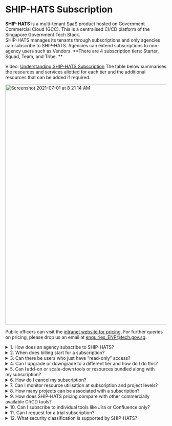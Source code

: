 # SHIP-HATS Subscription 
**SHIP-HATS** is a multi-tenant SaaS product hosted on Government Commercial Cloud (GCC). This is a centralised CI/CD platform of the Singapore Government Tech Stack.  
SHIP-HATS manages its tenants through subscriptions and only agencies can subscribe to SHIP-HATS. Agencies can extend subscriptions to non-agency users such as Vendors. **There are 4 subscription tiers: Starter, Squad, Team, and Tribe.  **

Video: [Understanding SHIP-HATS Subscription](https://www.youtube.com/watch?v=ksUEnR78m4w) 
The table below summarises the resources and services allotted for each tier and the additional resources that can be added if required. 
 
 <img width="747" alt="Screenshot 2021-07-01 at 8 21 14 AM" src="https://user-images.githubusercontent.com/85614716/124046838-6d858e80-da45-11eb-8e48-b4bbd4a299df.png">

 
Public officers can visit the [intranet website for pricing](https://sgdcs.sgnet.gov.sg/sites/IDA-GoSync/gdspdd-ai/ship/_layouts/15/start.aspx#/SitePages/Pricing.aspx). For further queries on pricing, please drop us an email at enquiries_ENP@tech.gov.sg.  
    
<details>
  <summary>1. How does an agency subscribe to SHIP-HATS?  </summary>
  
  a. Please send an email to enquiries_ENP@tech.gov.sg with the primary email contact. 
  
  b. We will send an **Onboarding Form** to the Primary Contact to provide information such as subscription requirements, Start Date, details of Primary Contact, Secondary Contact, Agency Nominated Approver and Billing Contact.  
  
  c. We review the information provided and email the Universal Service Terms (UST) and Service Sheet to the agency nominated approver for approval. 
  
  d. Once approved, we provision<sup>i</sup> Primary and Secondary subscription administrator accounts.  
  
For vendors, kindly get in touch with the agency that you engage with for SHIP-HATS access. 
  </details>
  
  <details>
  <summary>2. When does billing start for a subscription? </summary>
  
 Billing starts only from the first of the following month as we offer free subscription from the day of account provisioning until the first of the following month. For example, if account was provisioned on 5 February 2021, billing starts from 1 March 2021. We charge on a monthly basis, and agency receives invoices every quarter.  
  </details>
 
  <details>
  <summary>3. Can there be users who just have “read-only” access? </summary>
  
 Yes. Note that users with read-only access are also counted as one of the users of that subscription.   
  </details>
  <details>
  <summary>4. Can I upgrade or downgrade to a different tier and how do I do this?</summary>
  
  Yes. Subscription Administrator may upgrade or downgrade to a different tier by raising a <a href="https://jira.ship.gov.sg/servicedesk/customer/portal/11"> service request </a> <sup>ii</sup>. While you may upgrade to an upper tier anytime, you can downgrade to a lower tier after the Minimum Commitment Period<sup>iii</sup>. 
 
For example, if TEAM tier was provisioned on 1 February 2021, the Subscription Administrator may raise a service request to upgrade to TRIBE tier anytime. If needed, you may request to downgrade to SQUAD or STARTER tiers after 1 August 2021.  
 
  </details>
   
  <details>
  <summary>5. Can I add-on or scale-down tools or resources bundled along with my subscription? </summary>
 
  Yes. Subscription Administrator may add-on additional tools or resources any time and scale-down newly added tools after the Minimum Commitment Period<sup>iii</sup>.  To add on or scale-down the newly added tools, Subscription Administrator can raise a <a href="https://jira.ship.gov.sg/servicedesk/customer/portal/11"> service request </a> <sup>ii</sup>. 
 
For example, if TEAM tier was provisioned on 1 February 2021 and later you identify a need to have a total of 40 users, 400 shared agent hours and six applications to be scanned for vulnerabilities. In this case, you may add on 2 sets of eight users, 100 shared agent hours and two more apps to your subscription anytime.  To remove these add-ons, Subscription Administrator can raise a service request after 1 August 2021.   
 </details>
 
  <details>
  <summary>6. How do I cancel my subscription?</summary>  
Subscription Administrator can raise a <a href="https://jira.ship.gov.sg/servicedesk/customer/portal/11"> service request </a> <sup>ii</sup> to cancel after the Minimum Commitment Period<sup>iii</sup>.  Please note that we do not pro-rate our billings. 
 </details>
 <details>
  <summary>7. Can I monitor resource utilisation at subscription and project levels?</summary>
Yes, as a Subscription Administrator or a Project Administrator, you can monitor resource utilisation from your SHIP-HATS account.  

Subscription Administrators can monitor Plan Details, Named Users, Projects and Bamboo utilisation hours at the subscription level while Project Administrators can monitor Named Users and Bamboo utilisation hours at the associated project level. 
 </details>
 <details>
 <summary>8. How many projects can be associated with a subscription? </summary> 
  Every tier can have as many projects as the number of users allowed for it. For example, if you choose SQUAD which provides 8 users, maximum number of projects that can be associated will be 8.
  </details>
 <details>
<summary>9. How does SHIP-HATS pricing compare with other commercially available CI/CD tools? </summary> 
Based on Total Cost of Ownership which includes set up and operating costs (including maintenance and audit), SHIP-HATS’ bundled pricing is approximately 60% more cost-efficient than subscribing to commercial licenses individually. Public officers can visit the <a href="https://sgdcs.sgnet.gov.sg/sites/IDA-GoSync/gdspdd-ai/ship/_layouts/15/WopiFrame2.aspx?sourcedoc=%7BACB6DFA8-2433-48B8-9A24-BABA8688B0F6%7D&file=SHIP-HATS%20Competitive%20Pricing%20Assessment.pdf&action=default&IsList=1&ListId=%7B609D81FE-D9DB-4B7D-8D1A-1F02CD38880C%7D&ListItemId=80"> Competitive Pricing Assessment</a> for a cost comparison with Azure DevOps and GitLab. 
  </details>
 <details>
  <summary>10. Can I subscribe to individual tools like Jira or Confluence only? </summary>
We are not offering tools individually now; our bundles have been carefully designed to enable agencies adopt good DevSecOps practices. However, if you are keen and have valid reasons, please let us know using <a href="https://www.go.gov.sg/she"> SHIP-HATS Enquiries</a> form so that we may assess the possibility based on the demand. 
  </details>
  <details>
  <summary>11. Can I request for a trial subscription? </summary>
Yes, we offer a 1-month trial account subject to availability. Agencies can reach enquiries_ENP@tech.gov.sg to request for trial accounts.  
  </details>
 <details>
  <summary>12. What security classification is supported by SHIP-HATS?</summary> 
SHIP-HATS supports applications and content that are “Restricted” or below. 
  </details>
